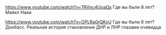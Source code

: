 
https://www.youtube.com/watch?v=7RVnc4UoaQs  Где вы были 8 лет?  
Майкл Наки

https://www.youtube.com/watch?v=OPLRa0rQKvU Где вы были 8 лет? Донбасс. 
Реальная история становления ДНР и ЛНР глазами очевидца
